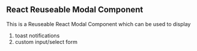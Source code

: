 ## React Reuseable Modal Component

This is a Reuseable React Modal Component which can be used to display

  1.  toast notifications
  2.  custom input/select form


